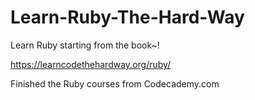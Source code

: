 # Learn-Ruby-The-Hard-Way

Learn Ruby starting from the book~!

https://learncodethehardway.org/ruby/

Finished the Ruby courses from Codecademy.com